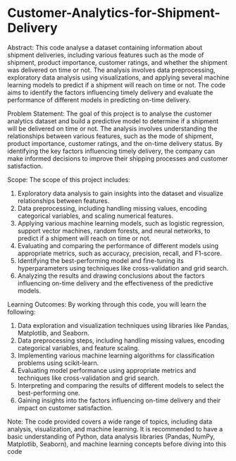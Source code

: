 # Customer-Analytics-for-Shipment-Delivery

Abstract:
This code analyse a dataset containing information about shipment deliveries, including various features such as the mode of shipment, product importance, customer ratings, and whether the shipment was delivered on time or not. The analysis involves data preprocessing, exploratory data analysis using visualizations, and applying several machine learning models to predict if a shipment will reach on time or not. The code aims to identify the factors influencing timely delivery and evaluate the performance of different models in predicting on-time delivery.

Problem Statement:
The goal of this project is to analyse the customer analytics dataset and build a predictive model to determine if a shipment will be delivered on time or not. The analysis involves understanding the relationships between various features, such as the mode of shipment, product importance, customer ratings, and the on-time delivery status. By identifying the key factors influencing timely delivery, the company can make informed decisions to improve their shipping processes and customer satisfaction.

Scope:
The scope of this project includes:
1. Exploratory data analysis to gain insights into the dataset and visualize relationships between features.
2. Data preprocessing, including handling missing values, encoding categorical variables, and scaling numerical features.
3. Applying various machine learning models, such as logistic regression, support vector machines, random forests, and neural networks, to predict if a shipment will reach on time or not.
4. Evaluating and comparing the performance of different models using appropriate metrics, such as accuracy, precision, recall, and F1-score.
5. Identifying the best-performing model and fine-tuning its hyperparameters using techniques like cross-validation and grid search.
6. Analyzing the results and drawing conclusions about the factors influencing on-time delivery and the effectiveness of the predictive models.

Learning Outcomes:
By working through this code, you will learn the following:
1. Data exploration and visualization techniques using libraries like Pandas, Matplotlib, and Seaborn.
2. Data preprocessing steps, including handling missing values, encoding categorical variables, and feature scaling.
3. Implementing various machine learning algorithms for classification problems using scikit-learn.
4. Evaluating model performance using appropriate metrics and techniques like cross-validation and grid search.
5. Interpreting and comparing the results of different models to select the best-performing one.
6. Gaining insights into the factors influencing on-time delivery and their impact on customer satisfaction.

Note: The code provided covers a wide range of topics, including data analysis, visualization, and machine learning. It is recommended to have a basic understanding of Python, data analysis libraries (Pandas, NumPy, Matplotlib, Seaborn), and machine learning concepts before diving into this code
